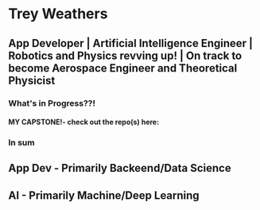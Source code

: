 # Trey Weathers
## App Developer | Artificial Intelligence Engineer | Robotics and Physics revving up! | On track to become Aerospace Engineer and Theoretical Physicist

### What's in Progress??!
#### MY CAPSTONE!- check out the repo(s) here: 
### In sum 

## App Dev - Primarily Backeend/Data Science

## AI - Primarily Machine/Deep Learning


